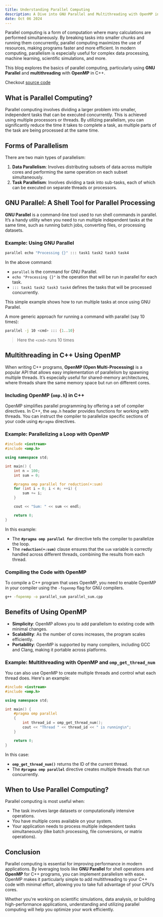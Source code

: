```yaml
---
title: Understanding Parallel Computing
description: A Dive into GNU Parallel and Multithreading with OpenMP in C++
date: Oct 06 2024
---
```

Parallel computing is a form of computation where many calculations are performed simultaneously. By breaking tasks into smaller chunks and running them concurrently, parallel computing maximizes the use of resources, making programs faster and more efficient. In modern computing, parallelism is especially useful for complex data processing, machine learning, scientific simulations, and more.

This blog explores the basics of parallel computing, particularly using **GNU Parallel** and **multithreading** with **OpenMP** in C++.

Checkout [source code](https://github.com/prajeshElEvEn/archives/tree/master/src/cpp/multithreading)
## What is Parallel Computing?

Parallel computing involves dividing a larger problem into smaller, independent tasks that can be executed concurrently. This is achieved using multiple processors or threads. By utilizing parallelism, you can significantly reduce the time it takes to complete a task, as multiple parts of the task are being processed at the same time.

## Forms of Parallelism

There are two main types of parallelism:
1. **Data Parallelism**: Involves distributing subsets of data across multiple cores and performing the same operation on each subset simultaneously.
2. **Task Parallelism**: Involves dividing a task into sub-tasks, each of which can be executed on separate threads or processors.

## GNU Parallel: A Shell Tool for Parallel Processing

**GNU Parallel** is a command-line tool used to run shell commands in parallel. It’s a handy utility when you need to run multiple independent tasks at the same time, such as running batch jobs, converting files, or processing datasets.

### Example: Using GNU Parallel

```bash
parallel echo "Processing {}" ::: task1 task2 task3 task4
```

In the above command:
- `parallel` is the command for GNU Parallel.
- `echo "Processing {}"` is the operation that will be run in parallel for each task.
- `::: task1 task2 task3 task4` defines the tasks that will be processed concurrently.

This simple example shows how to run multiple tasks at once using GNU Parallel.

A more generic approach for running a command with parallel (say 10 times):

```bash
parallel -j 10 <cmd> ::: {1..10}
```
> Here the `<cmd>` runs 10 times

## Multithreading in C++ Using OpenMP

When writing C++ programs, **OpenMP (Open Multi-Processing)** is a popular API that allows easy implementation of parallelism by spawning multiple threads. It’s especially useful for shared-memory architectures, where threads share the same memory space but run on different cores.

### Including OpenMP (`omp.h`) in C++

OpenMP simplifies parallel programming by offering a set of compiler directives. In C++, the `omp.h` header provides functions for working with threads. You can instruct the compiler to parallelize specific sections of your code using `#pragma` directives.

### Example: Parallelizing a Loop with OpenMP

```cpp
#include <iostream>
#include <omp.h>

using namespace std;

int main() {
    int n = 100;
    int sum = 0;

    #pragma omp parallel for reduction(+:sum)
    for (int i = 0; i < n; ++i) {
        sum += i;
    }

    cout << "Sum: " << sum << endl;

    return 0;
}
```

In this example:
- The **`#pragma omp parallel for`** directive tells the compiler to parallelize the loop.
- The **`reduction(+:sum)`** clause ensures that the `sum` variable is correctly handled across different threads, combining the results from each thread.

### Compiling the Code with OpenMP

To compile a C++ program that uses OpenMP, you need to enable OpenMP in your compiler using the `-fopenmp` flag for GNU compilers.

```bash
g++ -fopenmp -o parallel_sum parallel_sum.cpp
```

## Benefits of Using OpenMP

- **Simplicity**: OpenMP allows you to add parallelism to existing code with minimal changes.
- **Scalability**: As the number of cores increases, the program scales efficiently.
- **Portability**: OpenMP is supported by many compilers, including GCC and Clang, making it portable across platforms.

### Example: Multithreading with OpenMP and `omp_get_thread_num`

You can also use OpenMP to create multiple threads and control what each thread does. Here's an example:

```cpp
#include <iostream>
#include <omp.h>

using namespace std;

int main() {
    #pragma omp parallel
    {
        int thread_id = omp_get_thread_num();
        cout << "Thread " << thread_id << " is running\n";
    }

    return 0;
}
```

In this case:
- **`omp_get_thread_num()`** returns the ID of the current thread.
- The **`#pragma omp parallel`** directive creates multiple threads that run concurrently.

## When to Use Parallel Computing?

Parallel computing is most useful when:
- The task involves large datasets or computationally intensive operations.
- You have multiple cores available on your system.
- Your application needs to process multiple independent tasks simultaneously (like batch processing, file conversions, or matrix operations).

## Conclusion

Parallel computing is essential for improving performance in modern applications. By leveraging tools like **GNU Parallel** for shell operations and **OpenMP** for C++ programs, you can implement parallelism with ease. OpenMP makes it particularly simple to add multithreading to your C++ code with minimal effort, allowing you to take full advantage of your CPU’s cores.

Whether you're working on scientific simulations, data analysis, or building high-performance applications, understanding and utilizing parallel computing will help you optimize your work efficiently.